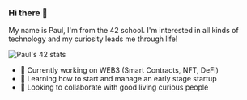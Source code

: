 ### Hi there 👋

My name is Paul, I'm from the 42 school.
I'm interested in all kinds of technology and my curiosity leads me through life!

![Paul's 42 stats](https://badge42.vercel.app/api/v2/cl30gredk005909mjmntox1tk/stats?cursusId=21&coalitionId=3)

- 🔭 Currently working on WEB3 (Smart Contracts, NFT, DeFi)
- 🌱 Learning how to start and manage an early stage startup
- 👯 Looking to collaborate with good living curious people

